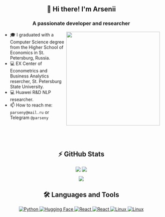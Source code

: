 <!-- Header Section -->
<h2 align="center">👋 Hi there! I'm Arsenii</h2>
<h3 align="center">A passionate developer and researcher</h3>

<!-- About Me Section -->
<img align="right" src="https://media.giphy.com/media/qgQUggAC3Pfv687qPC/giphy.gif" width="300" style="margin-top" />

- 🎓 I graduated with a Computer Science degree from the Higher School of Economics in St. Petersburg, Russia.
- 💻 EX Center of Econometrics and Business Analytics resercher, St. Petersburg State University.
- 💻 Huawei R&D NLP researcher.
- 📫 How to reach me: `parseny@mail.ru` or Telegram `@parseny`

<br>
<br>
<br>

<!-- GitHub Stats Section -->
<div align="center">
  <h2>⚡ GitHub Stats</h2>
  <p align="center">
    <img align="center" src="https://github-readme-stats.vercel.app/api?username=parseny&show_icons=true&theme=radical" />
    <img align="center" src="https://github-readme-streak-stats.herokuapp.com/?user=parseny&theme=radical" />
  </p>
  <p align="center">
    <img align="center" src="https://github-readme-stats.vercel.app/api/top-langs/?username=parseny&layout=compact&theme=radical" />
  </p>
</div>

<!-- Languages and Tools Section -->
<h2 align="center">🛠 Languages and Tools</h2>
<p align="center">
  <a href="https://www.python.org" target="_blank">
    <img src="https://img.icons8.com/color/48/000000/python.png" alt="Python" />
  </a>
  <a href="https://huggingface.co" target="_blank">
    <img src="https://img.icons8.com/?size=45&id=ck9pyXMRqprt&format=png&color=000000" alt="Hugging Face"/>
  </a>
  <a href="https://pytorch.org/" target="_blank">
    <img src="https://img.icons8.com/?size=50&id=jH4BpkMnRrU5&format=png&color=000000" alt="React"/>
  </a>
  <a href="https://kotlinlang.org/" target="_blank">
    <img src="https://img.icons8.com/?size=50&id=ZoxjA0jZDdFZ&format=png&color=000000" alt="React"/>
  </a>
  <a href="https://www.docker.com/" target="_blank">
    <img src="https://img.icons8.com/?size=50&id=cdYUlRaag9G9&format=png&color=000000" alt="Linux"/>
  </a>
  <a href="https://www.linux.org" target="_blank">
    <img src="https://img.icons8.com/color/48/000000/linux.png" alt="Linux"/>
  </a>
</p>
